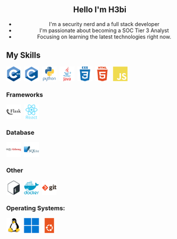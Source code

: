   <div id="Bio" align="center">
    <h2>Hello I'm H3bi</h2>
    <ul>
      <li>I'm a security nerd and a full stack developer</li>
      <li>I'm passionate about becoming a SOC Tier 3 Analyst</li>
      <li>Focusing on learning the latest technologies right now.</li>
    </ul>
  </div>

## My Skills  
<img src="https://github.com/devicons/devicon/blob/master/icons/cplusplus/cplusplus-original.svg" title="C" alt="c" width="40" height="40"/>&nbsp;
<img src="https://github.com/devicons/devicon/blob/master/icons/c/c-original.svg" title="C" alt="c" width="40" height="40"/>&nbsp;
<img src="https://github.com/devicons/devicon/blob/master/icons/python/python-original-wordmark.svg" title="Python" alt="Py" width="40" height="40"/>&nbsp;
<img src="https://github.com/devicons/devicon/blob/master/icons/java/java-original-wordmark.svg" title="Java" alt="Ja" width="40" height="40"/>&nbsp;
<img src="https://github.com/devicons/devicon/blob/master/icons/css3/css3-plain-wordmark.svg" title="Css3" alt="Cs" width="40" height="40"/>&nbsp;
<img src="https://github.com/devicons/devicon/blob/master/icons/html5/html5-plain-wordmark.svg" title="Html5" alt="Ht" width="40" height="40"/>&nbsp;
<img src="https://github.com/devicons/devicon/blob/master/icons/javascript/javascript-plain.svg" title="Javascript" alt="Js" width="40" height="40"/>&nbsp;


### Frameworks
<img src="https://github.com/devicons/devicon/blob/master/icons/flask/flask-original-wordmark.svg" title="Flask" alt="Fl" width="40" height="40"/>&nbsp;
<img src="https://github.com/devicons/devicon/blob/master/icons/react/react-original-wordmark.svg" title="React" alt="React" width="40" height="40"/>&nbsp;

### Database
<img src="https://github.com/devicons/devicon/blob/master/icons/sqlalchemy/sqlalchemy-original-wordmark.svg" title="Sqlalchemy" alt="Sq" width="40" height="40"/>&nbsp;
<img src="https://github.com/devicons/devicon/blob/master/icons/sqlite/sqlite-original-wordmark.svg" title="Sqlite" alt="Sq" width="40" height="40"/>&nbsp;

### Other
<img src="https://github.com/devicons/devicon/blob/master/icons/bash/bash-original.svg" title="Bash" alt="Ba" width="40" height="40"/>&nbsp;
<img src="https://github.com/devicons/devicon/blob/master/icons/docker/docker-plain-wordmark.svg" title="Docker" alt="Do" width="40" height="40"/>&nbsp;
<img src="https://github.com/devicons/devicon/blob/master/icons/git/git-original-wordmark.svg" title="Git" alt="Gi" width="40" height="40"/>&nbsp;

### Operating Systems:
<img src="https://github.com/devicons/devicon/blob/master/icons/linux/linux-original.svg" title="Linux" alt="Li" width="40" height="40"/>&nbsp;
<img src="https://github.com/devicons/devicon/blob/master/icons/windows11/windows11-original.svg" title="Windows11" alt="Wi" width="40" height="40"/>&nbsp;
<img src="https://github.com/devicons/devicon/blob/master/icons/ubuntu/ubuntu-original.svg" title="Ubuntu" alt="Ub" width="40" height="40"/>&nbsp;

